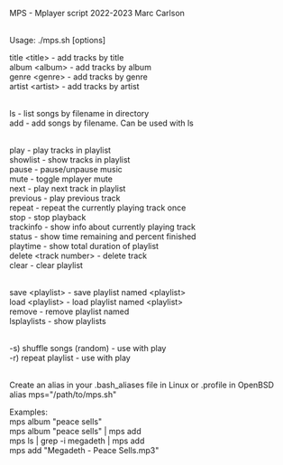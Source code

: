   MPS - Mplayer script 2022-2023 Marc Carlson<br><br>

  Usage: ./mps.sh [options]

  title \<title\> - add tracks by title<br>
  album \<album\> - add tracks by album<br>
  genre \<genre\> - add tracks by genre<br>
  artist \<artist\> - add tracks by artist<br><br>

  ls - list songs by filename in directory<br>
  add - add songs by filename. Can be used with ls<br><br>

  play - play tracks in playlist<br>
  showlist - show tracks in playlist<br>
  pause - pause/unpause music<br>
  mute - toggle mplayer mute<br>
  next - play next track in playlist<br>
  previous - play previous track<br>
  repeat - repeat the currently playing track once<br>
  stop - stop playback<br>
  trackinfo - show info about currently playing track<br>
  status - show time remaining and percent finished<br>
  playtime - show total duration of playlist<br>
  delete \<track number\> - delete track<br>
  clear - clear playlist<br><br>

  save \<playlist\> - save playlist named \<playlist\><br>
  load \<playlist\> - load playlist named \<playlist\><br>
  remove <playlist> - remove playlist named <playlist><br>
  lsplaylists - show playlists<br><br>

  -s) shuffle songs (random) - use with play<br>
  -r) repeat playlist - use with play<br><br>

Create an alias in your .bash_aliases file in Linux or .profile in OpenBSD<br>
alias mps="/path/to/mps.sh"<br>

Examples:<br>
mps album "peace sells"<br>
mps album "peace sells" | mps add<br>
mps ls | grep -i megadeth | mps add<br>
mps add "Megadeth - Peace Sells.mp3"<br>
